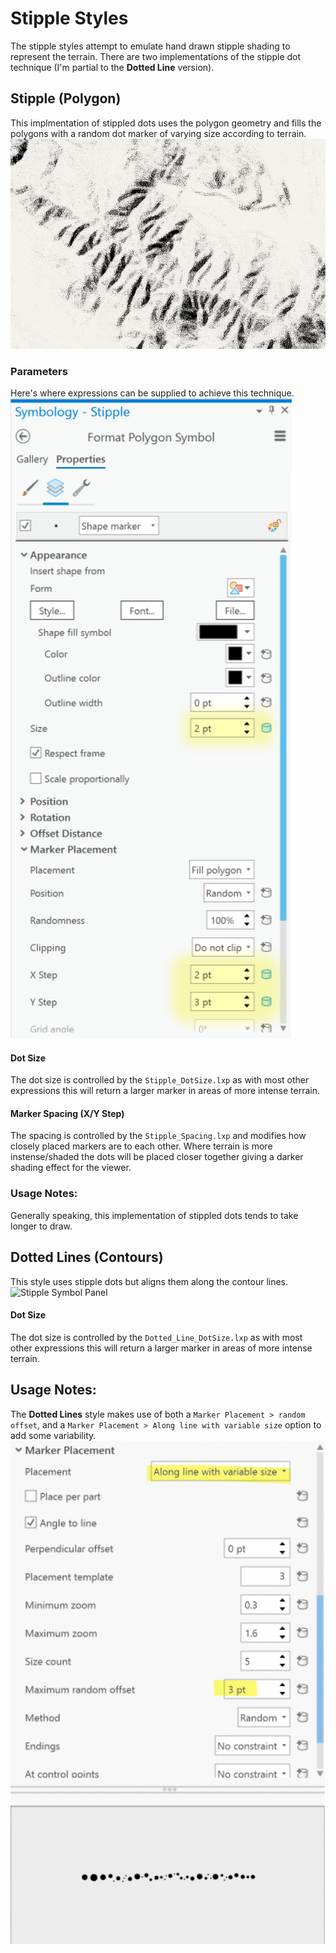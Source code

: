 # Stipple Styles
The stipple styles attempt to emulate hand drawn stipple shading to represent the terrain. There are two implementations of the stipple dot technique (I'm partial to the **Dotted Line** version).

## Stipple (Polygon)
This implmentation of stippled dots uses the polygon geometry and fills the polygons with a random dot marker of varying size according to terrain.
![Stipple Polygons](https://github.com/WarrenDz/terrain-aware/blob/main/Images/SanFran_Stipple_wd.png)

### Parameters
Here's where expressions can be supplied to achieve this technique.
![Stipple Symbol Panel](https://github.com/WarrenDz/terrain-aware/blob/main/Images/Stipple_SymbolPanel.png)

#### Dot Size
The dot size is controlled by the `Stipple_DotSize.lxp` as with most other expressions this will return a larger marker in areas of more intense terrain.

#### Marker Spacing (X/Y Step)
The spacing is controlled by the `Stipple_Spacing.lxp` and modifies how closely placed markers are to each other. Where terrain is more instense/shaded the dots will be placed closer together giving a darker shading effect for the viewer.

### Usage Notes:
Generally speaking, this implementation of stippled dots tends to take longer to draw.

## Dotted Lines (Contours)
This style uses stipple dots but aligns them along the contour lines.
![Stipple Symbol Panel](https://github.com/WarrenDz/terrain-aware/blob/main/Images/SanFran_DottedLines_wd.png)

#### Dot Size
The dot size is controlled by the `Dotted_Line_DotSize.lxp` as with most other expressions this will return a larger marker in areas of more intense terrain.

## Usage Notes:
The **Dotted Lines** style makes use of both a `Marker Placement > random offset`, and a `Marker Placement > Along line with variable size` option to add some variability.
![Stipple Symbol Panel](https://github.com/WarrenDz/terrain-aware/blob/main/Images/DottedLine_RandomOffset.png)